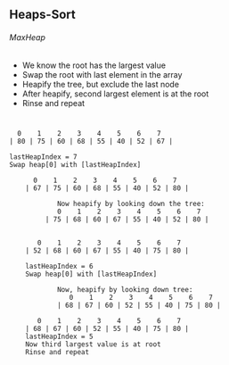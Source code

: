 ## Heaps-Sort
###### MaxHeap
* We know the root has the largest value
* Swap the root with last element in the array
* Heapify the tree, but exclude the last node
* After heapify, second largest element is at the root
* Rinse and repeat

#
      0    1    2    3    4    5    6    7
    | 80 | 75 | 60 | 68 | 55 | 40 | 52 | 67 | 
    
    lastHeapIndex = 7
    Swap heap[0] with [lastHeapIndex]
    
          0    1    2    3    4    5    6    7
        | 67 | 75 | 60 | 68 | 55 | 40 | 52 | 80 | 
        
                Now heapify by looking down the tree:
                0    1    2    3    4    5    6    7
             | 75 | 68 | 60 | 67 | 55 | 40 | 52 | 80 | 
        
        
           0    1    2    3    4    5    6    7
        | 52 | 68 | 60 | 67 | 55 | 40 | 75 | 80 |  
            
        lastHeapIndex = 6
        Swap heap[0] with [lastHeapIndex]
                
                Now, heapify by looking down tree:
                   0    1    2    3    4    5    6    7
                | 68 | 67 | 60 | 52 | 55 | 40 | 75 | 80 | 
        
           0    1    2    3    4    5    6    7
        | 68 | 67 | 60 | 52 | 55 | 40 | 75 | 80 |         
        lastHeapIndex = 5
        Now third largest value is at root
        Rinse and repeat